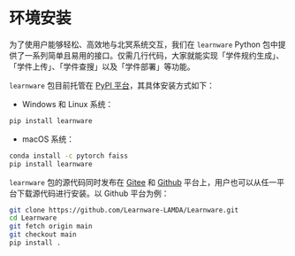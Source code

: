 # 环境安装

为了使用户能够轻松、高效地与北冥系统交互，我们在 `learnware` Python 包中提供了一系列简单且易用的接口。仅需几行代码，大家就能实现「学件规约生成」、「学件上传」、「学件查搜」以及「学件部署」等功能。

`learnware` 包目前托管在 [PyPI 平台](https://pypi.org/project/learnware/)，其具体安装方式如下：
- Windows 和 Linux 系统：
```bash
pip install learnware
```
- macOS 系统：
```bash
conda install -c pytorch faiss
pip install learnware
```

`learnware` 包的源代码同时发布在 [Gitee](https://gitee.com/Learnware-LAMDA/Learnware) 和 [Github](https://github.com/Learnware-LAMDA/Learnware) 平台上，用户也可以从任一平台下载源代码进行安装。以 Github 平台为例：
```bash
git clone https://github.com/Learnware-LAMDA/Learnware.git
cd Learnware
git fetch origin main
git checkout main
pip install .
```